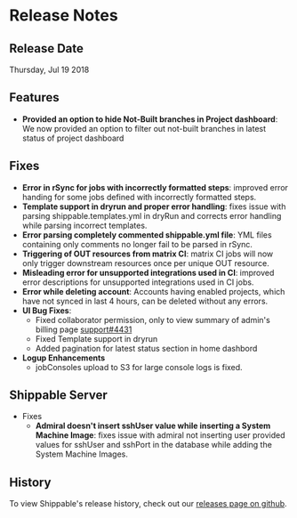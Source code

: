 #  Release Notes

## Release Date
Thursday, Jul 19 2018

## Features
  - **Provided an option to hide Not-Built branches in Project dashboard**: We now provided an option to filter out not-built branches in latest status of project dashboard

## Fixes
  - **Error in rSync for jobs with incorrectly formatted steps**: improved error handing for some jobs defined with incorrectly formatted steps.
  - **Template support in dryrun and proper error handling**: fixes issue with parsing shippable.templates.yml in dryRun and corrects error handling while parsing incorrect templates.
  - **Error parsing completely commented shippable.yml file**: YML files containing only comments no longer fail to be parsed in rSync.
  - **Triggering of OUT resources from matrix CI**: matrix CI jobs will now only trigger downstream resources once per unique OUT resource.
  - **Misleading error for unsupported integrations used in CI**: improved error descriptions for unsupported integrations used in CI jobs.
  - **Error while deleting account**: Accounts having enabled projects, which have not synced in last 4 hours, can be deleted without any errors.
  - **UI Bug Fixes**:
      - Fixed collaborator permission, only to view summary of admin's billing page [support#4431](https://github.com/Shippable/support/issues/4431)
      - Fixed Template support in dryrun
      - Added pagination for latest status section in home dashbord
  - **Logup Enhancements**
      - jobConsoles upload to S3 for large console logs is fixed.

## Shippable Server

  - Fixes
      - **Admiral doesn't insert sshUser value while inserting a System Machine Image**: fixes issue with admiral not inserting user provided values for sshUser and sshPort in the database while adding the System Machine Images.

## History

To view Shippable's release history, check out our [releases page on github](https://github.com/Shippable/admiral/releases).
